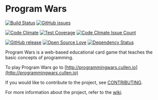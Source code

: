 # Program Wars
[![Build Status](https://travis-ci.org/johnanvik/program-wars.svg?branch=master)](https://travis-ci.org/johnanvik/program-wars)
[![GitHub issues](https://img.shields.io/github/issues-raw/johnanvik/program-wars.svg)](https://github.com/johnanvik/program-wars/issues)

[![Code Climate](https://codeclimate.com/github/johnanvik/program-wars/badges/gpa.svg)](https://codeclimate.com/github/johnanvik/program-wars)
[![Test Coverage](https://codeclimate.com/github/johnanvik/program-wars/badges/coverage.svg)](https://codeclimate.com/github/johnanvik/program-wars/coverage)
[![Code Climate Issue Count](https://codeclimate.com/github/johnanvik/program-wars/badges/issue_count.svg)](https://codeclimate.com/github/johnanvik/program-wars/issues)

[![GitHub release](https://img.shields.io/github/release/johnanvik/program-wars.svg)](https://github.com/johnanvik/program-wars/releases/latest)
[![Open Source Love](https://badges.frapsoft.com/os/gpl/gpl.svg?v=102)](https://github.com/johnanvik/open-source-badge/)
[![Dependency Status](https://david-dm.org/johnanvik/badges.svg)](https://david-dm.org/johnanvik/badges)

Program Wars is a web-based educational card game that teaches the basic concepts of programming.

To play Program Wars go to [http://programmingwars.cullen.io](http://programmingwars.cullen.io)

If you would like to contribute to the project, see [CONTRIBUTING](CONTRIBUTING.md).

For more information about the project, refer to the [wiki](https://github.com/johnanvik/program-wars/wiki).







